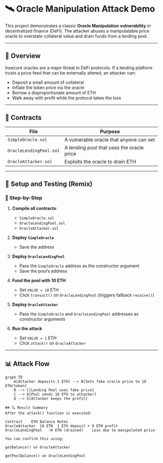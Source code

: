 # 🛰️ Oracle Manipulation Attack Demo

This project demonstrates a classic **Oracle Manipulation vulnerability** in decentralized finance (DeFi). The attacker abuses a manipulatable price oracle to overstate collateral value and drain funds from a lending pool.

---

## 🧠 Overview

Insecure oracles are a major threat in DeFi protocols. If a lending platform trusts a price feed that can be externally altered, an attacker can:

- Deposit a small amount of collateral
- Inflate the token price via the oracle
- Borrow a disproportionate amount of ETH
- Walk away with profit while the protocol takes the loss

---

## 📁 Contracts

| File                   | Purpose                                      |
|------------------------|----------------------------------------------|
| `SimpleOracle.sol`     | A vulnerable oracle that anyone can set      |
| `OracleLendingPool.sol`| A lending pool that uses the oracle price    |
| `OracleAttacker.sol`   | Exploits the oracle to drain ETH             |

---

## 🚀 Setup and Testing (Remix)

### 🧪 Step-by-Step

1. **Compile all contracts**:
   - `SimpleOracle.sol`
   - `OracleLendingPool.sol`
   - `OracleAttacker.sol`

2. **Deploy `SimpleOracle`**  
   - Save the address

3. **Deploy `OracleLendingPool`**  
   - Pass the `SimpleOracle` address as the constructor argument  
   - Save the pool’s address

4. **Fund the pool with 10 ETH**  
   - Set `VALUE = 10` ETH  
   - Click `transact()` on `OracleLendingPool` (triggers fallback `receive()`)

5. **Deploy `OracleAttacker`**  
   - Pass the `SimpleOracle` and `OracleLendingPool` addresses as constructor arguments

6. **Run the attack**  
   - Set `VALUE = 1` ETH  
   - Click `attack()` on `OracleAttacker`

---

## 📊 Attack Flow

```mermaid
graph TD
    A[Attacker deposits 1 ETH] --> B[Sets fake oracle price to 10 ETH/token]
    B --> C[Lending Pool uses fake price]
    C --> D[Pool sends 10 ETH to attacker]
    D --> E[Attacker keeps the profit]

## 🔍 Result Summary
After the attack() function is executed:

Contract	ETH Balance	Notes
OracleAttacker	10 ETH	1 ETH deposit + 9 ETH profit
OracleLendingPool	~0 ETH (drained)	Loss due to manipulated price

You can confirm this using:

getBalance() on OracleAttacker

getPoolBalance() on OracleLendingPool

